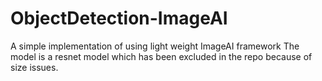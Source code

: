 # ObjectDetection-ImageAI
A simple implementation of using light weight ImageAI framework
The model is a resnet model which has been excluded in the repo because of size issues.
